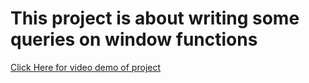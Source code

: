 # This project is about writing some queries on window functions

<a href="https://www.youtube.com/watch?v=SYeYmt71CtY">Click Here for video demo of project</a>
